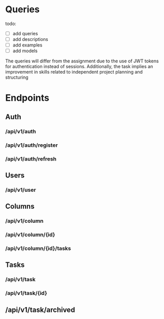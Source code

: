 # Queries

todo: 

* [ ] add queries
* [ ] add descriptions
* [ ] add examples
* [ ] add models

The queries will differ from the assignment due to the use of JWT tokens for authentication instead of sessions.
Additionally, the task implies an improvement in skills related to independent project planning and structuring

# Endpoints

## Auth

### /api/v1/auth

### /api/v1/auth/register

### /api/v1/auth/refresh

## Users

### /api/v1/user

## Columns

### /api/v1/column

### /api/v1/column/{id}

### /api/v1/column/{id}/tasks

## Tasks

### /api/v1/task

### /api/v1/task/{id}

## /api/v1/task/archived
